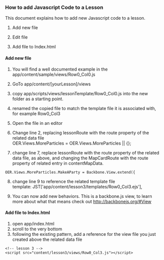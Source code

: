 ### How to add Javascript Code to a Lesson

This document explains how to add new Javascript code to a lesson.


1. Add new file

2. Edit file

3. Add file to Index.html

#### Add new file
1. You will find a well documented example in the app/content/sample/views/Row0_Col0.js
2. GoTo app/content/[yourLesson]/views
3. copy app/scripts/views/lessonTemplate/Row0_Col0.js into the new folder as a starting point.
4. renamed the copied file to match the template file it is associated with, for example Row0_Col3
5. Open the file in an editor

6. Change line 2, replacing lessonRoute with the route property of the related data file  
OER.Views.MoreParticles = OER.Views.MoreParticles || {};

7. change line 7, replace lessonRoute with the route property of the related data file, as above,
and changing the MapCardRoute with the route property of related entry in contentMapData.  
```
OER.Views.MoreParticles.MakeAParty = Backbone.View.extend({
```

8. change line 9 to reference the related template file  
template: JST['app/content/lesson3/templates/Row0_Col3.ejs'],

9. You can now add new behaviors.  This is a backbone.js view, to learn more about
what that means check out http://backbonejs.org/#View

#### Add file to Index.html
1. open app/index.html
2. scroll to the very bottom
3. following the existing pattern, add a reference for the view file you just created
above the related data file
```
<!-- lesson 3 -->  
<script src="content/lesson3/views/Row0_Col3.js"></script>
```